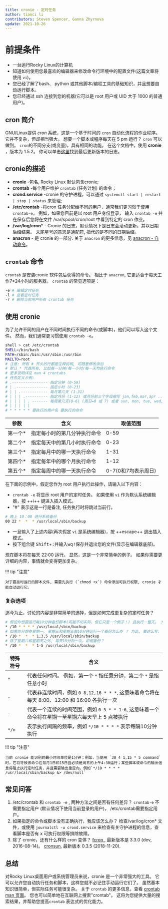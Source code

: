 ```yaml
---
title: cronie - 定时任务
author: tianci li
contributors: Steven Spencer, Ganna Zhyrnova
update: 2021-10-26
---
```


# 前提条件

* 一台运行Rocky Linux的计算机
* 知道如何使用您最喜欢的编辑器来修改命令行环境中的配置文件(这篇文章将使用 `vi`)。
* 您已经了解了bash、 python 或其他脚本/编程工具的基础知识，并且想要自动运行脚本。
* 您已经通过 ssh 连接到您的机器(它可以是 root 用户或 UID 大于 1000 的普通用户)。

## cron 简介

GNU/Linux提供 *cron* 系统，这是一个基于时间的 `cron` 自动化流程的作业程序。 它并不复杂，但却相当强大。 想要一个脚本或程序每天在 5 pm 运行？ `cron` 可以做到。 `cron`的不同分支(或变量)，具有相同的功能。 在这个文档中，使用 **cronie** ，版本为 1.5.2。 你可以单击[这里](https://github.com/cronie-crond/cronie)找到最后更新版本的日志。

## cronie的描述

* **cronie** -包名, Rocky Linux 默认包含cronie;
* **crontab** -每个用户维护 `crontab` (任务计划) 的命令；
* **crond.service** -cronie 的守护进程，可以通过 `systemctl start | restart | stop | status` 来管理;
* **/etc/crontab** -将cron 任务分配给不同的用户，通常我们更习惯于使用 `crontab-e`。 例如，如果您目前是以 root 用户身份登录， 输入 `crontab -e` 并在保存后您将在文件 /var/spool/cron/root 中看到特定的 cron 作业。
* **/var/log/cron***  - Cronie 的日志，默认情况下是日志会滚动更新，并以日期后缀结束。 末尾星号的意思是通配符, 指代的是不同的日期后缀。
* **anacron** - 是 cronie 的一部分. 关于 `anacron` 的更多信息，见 [anacron - 自动命令](anacron.md)。

## `crontab` 命令

`crontab` 是安装cronie 软件包后获得的命令。 相比于 `anacron`, 它更适合于每天工作7*24小时的服务器。 `crontab` 的常见选项是：

```bash
-e # 编辑定时任务
-l # 查看定时任务
-r # 删除当前用户所有 crontab 任务
```

## 使用 cronie

为了允许不同的用户在不同时间执行不同的命令(或脚本)，他们可以写入这个文件。 然而，我们通常更习惯使用 `crontab -e`。

```bash
shell > cat /etc/crontab
SHELL=/bin/bash
PATH=/sbin:/bin:/usr/sbin:/usr/bin
MAILTO=root
# 注意: 所有 # 开头的行都是注释说明, 可随意修改添加
# 默认 * 代表所有, 比如每一分钟/每一小时/每一天均执行命令
# 更多说明详见 man 4 crontabs
# 任务定义示例:
# .---------------- 指定分钟 (0-59)
# | .-------------- 指定小时 (0-23)
# | | .------------ 每月第几天 (1-31)
# | | | .---------- 指定月份 (1-12) 或月份前三个字母缩写 jan,feb,mar,apr ...
# | | | | . ------- 每周第几天(0-6) (周日=0 或 7) 或者 sun, mon, tue, wed, thu, fri, sat
# | | | | | 
# * * * * * 要执行的用户名 要执行的命令
```

| 参数   | 含义             | 取值范围          |
| ---- | -------------- | ------------- |
| 第一个* | 指定每小时的第几分钟执行命令 | 0-59          |
| 第二个* | 指定每天中的第几小时执行命令 | 0-23          |
| 第三个* | 指定每月中的哪一天执行命令  | 1-31          |
| 第四个* | 指定每年中的哪个月执行命令  | 1-12          |
| 第五个* | 指定每周中的哪一天执行命令  | 0-7(0和7均表示周日) |

在下面的示例中，假定您作为 root 用户执行此操作，请输入以下内容：

* `crontab -e` 将显示 root 用户的定时任务。 如果使用 `vi` 作为默认系统编辑器，按 ++i++ 键进入插入模式。
* "#" 表示这是一行是备注, 任务执行时将跳过当前行。

```bash
# 晚上 10：00 进行系统备份
00 22 *  *  * /usr/local/sbin/backup
```

* 一旦输入了上述内容(再次假定 `vi` 是系统编辑器)，按 ++escape++ 退出插入模式。
* 按下组合键 <kbd>Shift</kbd>+<kbd>:</kbd>并输入<kbd>wq!</kbd>保存并退出您的文件(显示在编辑器底部)。

现在脚本将在每天 22:00 运行。 显然，这是一个非常简单的例子。 如果你需要更详细的内容，事情就会变得更加复杂。

!!! tip "注意"

    对于要按时运行的脚本文件, 需要先执行 (`chmod +x`) 命令添加可执行权限, cronie 才能自动运行它。

### 复杂选项

迄今为止，讨论的内容是非常简单的选择，但是如何完成更复杂的定时任务？

```bash
# 假设你想要运行每10分钟备份脚本(可能不切实际，但它只是一个例子！) 且执行一整天。 为此目的， 以下将写入：
* /10 * * * * /usr/local/sbin/backup
# 如果你只想在星期一, 星期三和星期五每10分钟运行一个备份怎么办 ？ 为此, 要这么写:
* /10 *  *  * 1,3,5 /usr/local/sbin/backup
# 除了星期六和星期天之外, 每天10分钟一次，如何备份？
* /10 *  *  * 1-5 /usr/local/sbin/backup
```

| 特殊符号  | 含义                                                                |
| ----- | ----------------------------------------------------------------- |
| `*`   | 代表任何时间。 例如，第一个 `*` 指任意分钟，第二个 `*` 是指任意小时                           |
| `,`   | 代表非连续时间，例如 `0 8,12,16 * * *`, 这意味着命令将在每天 8:00、12:00 和 16:00 各执行一次 |
| `-`   | 代表一个连续的时间范围，例如 `0 5 * * 1-6`, 这意味着一个命令将在星期一至星期六每天早上 5 点被执行        |
| `*/n` | 表示执行间隔的频率，例如 `*/10 * * * *` 表示每隔10分钟执行                            |

!!! tip "注意"

    当前 cronie 能识别的最小时间单位是1分钟；例如，当使用 `30 4 1,15 * 5 command` 时，它将导致该命令在每月1日和15日且必须是周五的上午4:30运行；某些脚本或命令的输出信息将阻止执行定时任务，并且需要输出重定向，例如`*/10 * * * * /usr/local/sbin/backup &> /dev/null`

## 常见问答

1. /etc/crontab 和 `crontab -e` , 两种方法之间是否有任何差异？ `crontab-e` 不需要指定用户 (默认情况下使用当前登录的用户)， /etc/crontab需要指定用户。
2. 如果指定的命令或脚本没有正确执行，我应该怎么办？ 检查/var/log/cron* 文件，或使用 `journalctl -u crond.service` 来检查有关守护进程的信息，查看脚本是否有 x 可执行权限等排除故障。
3. 除了 cronie，还有什么样的 cron 变体？ [ fcron ](http://fcron.free.fr/), 最新版本是 3.3.0 (dev, 2016-08-14)。 [cronsun](https://github.com/shunfei/cronsun), 最新版本 0.3.5 (2018-11-20).

## 总结

对Rocky Linux桌面用户或系统管理员来说，cronie 是一个非常强大的工具。 它可以允许您自动执行任务和脚本，这样您就不必记住手动运行它们了。 虽然基本知识很简单，但实际任务可能很复杂。 关于 `crontab` 的更多信息，查看 [crontab man 页面](https://man7.org/linux/man-pages/man5/crontab.5.html)。 您也可以简单地在互联网上搜索"crontab"。 这将为您提供大量的搜索结果，并帮助您提高`crontab` 表达式的优化能力。
